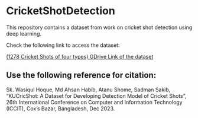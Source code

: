 # CricketShotDetection
This repository contains a dataset from work on cricket shot detection using deep learning.

Check the following link to access the dataset:

[(1278 Cricket Shots of four types) GDrive Link of the dataset](https://drive.google.com/drive/folders/1D7kgyUN4JoPSM4dpPvzxS6k3WSkqIbkL?usp=share_link)

## Use the following reference for citation:

Sk. Wasiqul Hoque, Md Ahsan Habib, Atanu Shome, Sadman Sakib, “KUCricShot: A Dataset for Developing Detection Model of Cricket Shots”, 26th International Conference on Computer and Information Technology (ICCIT), Cox’s Bazar, Bangladesh, Dec 2023. 
